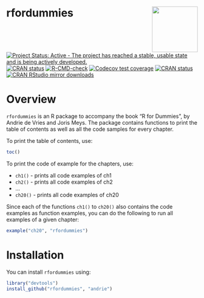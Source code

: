 
<!-- README.md is generated from README.Rmd. Please edit that file -->

# rfordummies <img src="man/figures/logo.png" align="right" width="120" />

<!-- badges: start -->

[![Project Status: Active - The project has reached a stable, usable
state and is being actively
developed.](https://www.repostatus.org/badges/latest/active.svg)](https://www.repostatus.org/#active)
[![CRAN
status](https://www.r-pkg.org/badges/version/rfordummies)](https://cran.r-project.org/package=rfordummies)
[![R-CMD-check](https://github.com/rfordummies/rfordummies/workflows/R-CMD-check/badge.svg)](https://github.com/rfordummies/rfordummies/actions)
[![Codecov test
coverage](https://codecov.io/gh/rfordummies/rfordummies/branch/master/graph/badge.svg)](https://app.codecov.io/gh/rfordummies/rfordummies?branch=master)
[![CRAN
status](https://www.r-pkg.org/badges/version/rfordummies)](https://CRAN.R-project.org/package=rfordummies)
[![CRAN RStudio mirror
downloads](https://cranlogs.r-pkg.org/badges/last-month/rfordummies?color=blue)](https://r-pkg.org/pkg/rfordummies)
<!-- badges: end -->

# Overview

`rfordummies` is an R package to accompany the book “R for Dummies”, by
Andrie de Vries and Joris Meys. The package contains functions to print
the table of contents as well as all the code samples for every chapter.

To print the table of contents, use:

``` r
toc()
```

To print the code of example for the chapters, use:

-   `ch1()` - prints all code examples of ch1
-   `ch2()` - prints all code examples of ch2
-   …
-   `ch20()` - prints all code examples of ch20

Since each of the functions `ch1()` to `ch20()` also contains the code
examples as function examples, you can do the following to run all
examples of a given chapter:

``` r
example("ch20", "rfordummies")
```

# Installation

You can install `rfordummies` using:

``` r
library("devtools")
install_github("rfordummies", "andrie")
```
